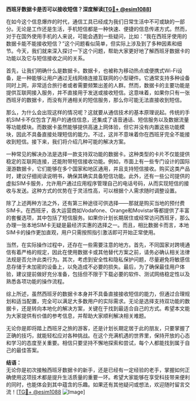 **西班牙数据卡是否可以接收短信？深度解读[[TG💪+ @esim1088](https://t.me/s/esim1088)]**

在如今这个信息爆炸的时代，通信工具已经成为我们日常生活中不可或缺的一部分。无论是工作还是生活，手机短信都是一种快速、便捷的信息传递方式。然而，对于在国外使用手机的人来说，可能会遇到一些疑问，比如：“我在西班牙使用的数据卡能不能接收短信？”这个问题看似简单，但实际上涉及到了多种因素和细节。今天，我们就来深入探讨一下这个问题，帮助大家更好地了解西班牙数据卡的功能以及它与短信接收之间的关系。

首先，让我们明确什么是数据卡。数据卡，也被称为移动热点或便携式Wi-Fi设备，是一种能够让用户通过无线网络连接互联网的小型硬件。它通常支持多种设备同时上网，非常适合旅行者或者需要频繁出差的人群。然而，数据卡的主要功能是提供互联网接入服务，并不直接用于发送或接收短信。这意味着，如果你只有一张西班牙的数据卡，而没有开通相关的短信服务，那么你可能无法直接收到短信。

那么，为什么会出现这样的情况呢？这就要从通信技术的基本原理说起。传统的手机SIM卡不仅包含了用户的通信信息，还集成了语音通话、短信服务以及数据流量等功能模块。而数据卡虽然能够提供高速上网体验，但它并没有内置这些功能模块，因此不具备直接处理短信的能力。不过，这并不意味着你在西班牙完全不能接收到短信。接下来，我们将介绍几种可能的解决方案。

一种常见的解决办法是选择一款支持双功能的数据卡。这种类型的卡片不仅能提供稳定的互联网连接，还能附带短信接收功能。例如，市面上有一些专门设计的国际漫游数据卡，它们能够在多个国家和地区通用，并且支持短信接收。购买这类产品时，建议仔细阅读说明书，确保其确实具备短信功能。此外，还有一些公司提供的虚拟SIM卡服务，允许用户通过应用程序管理自己的电话号码，从而实现短信的接收与发送。这种方式的优势在于灵活性高，可以根据个人需求随时调整设置。

除了上述两种方法之外，还有第三种途径可供选择——那就是购买当地的预付费SIM卡。在西班牙，各大运营商如Vodafone、Orange和Movistar等都提供了丰富的套餐选项，其中包括了短信服务。如果你计划长期居住或经常访问西班牙，那么办理一张本地SIM卡无疑是最经济实惠的选择之一。而且，相比数据卡而言，本地SIM卡的操作更加直观，用户只需按照指引激活即可开始正常使用。

当然，在实际操作过程中，还存在一些需要注意的地方。首先，不同国家对跨境通信有着严格的规定，因此在使用数据卡或其他替代方案之前，请务必确认相关法律法规是否允许此类行为。其次，考虑到安全性和隐私保护问题，尽量避免将敏感信息存储于未加密的设备上，以免造成不必要的损失。最后，为了确保最佳用户体验，建议提前做好充分准备，包括但不限于下载必要的软件、测试网络稳定性以及熟悉各项功能的操作流程。

综上所述，虽然西班牙的数据卡本身并不具备直接接收短信的能力，但通过合理规划和适当配置，完全可以满足大多数用户的实际需求。无论是选择支持双功能的数据卡，还是转向本地化的解决方案，关键在于找到最适合自己的方式。希望本文能为大家提供有价值的参考信息，并帮助大家顺利解决相关难题。

无论你是即将踏上西班牙之旅的游客，还是计划长期定居于此的朋友，只要掌握了正确的技巧，就能轻松应对各种挑战。在这个充满机遇的世界里，保持开放的心态和学习的态度至关重要。相信只要坚持不懈地探索和尝试，每个人都能找到属于自己的最佳答案。

**结语：**  
无论你是初次接触西班牙数据卡的新手，还是已经有一定经验的老手，掌握如何正确使用这项技术都是提升生活质量的重要一环。希望大家能够在享受科技带来便利的同时，也能体会到其中蕴含的乐趣。如果还有其他疑问或想法，欢迎随时留言交流！[[TG💪+ @esim1088](https://t.me/s/esim1088) ![Image](https://i.postimg.cc/4NQfJmqS/Snipaste-2025-05-13-00-14-12.png)]